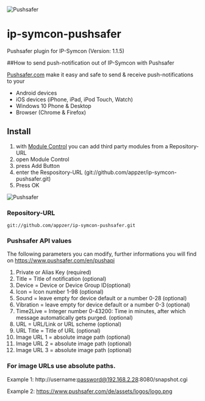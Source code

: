 ![Pushsafer](https://www.pushsafer.com/de/assets/logos/logo.png)
# ip-symcon-pushsafer
Pushsafer plugin for IP-Symcon (Version: 1.1.5)

##How to send push-notification out of IP-Symcon with Pushsafer

[Pushsafer.com](https://www.pushsafer.com) make it easy and safe to send &amp; receive push-notifications to your
- Android devices
- iOS devices (iPhone, iPad, iPod Touch, Watch)
- Windows 10 Phone & Desktop
- Browser (Chrome & Firefox)

## Install
1. with [Module Control](https://www.symcon.de/service/dokumentation/modulreferenz/module-control/) you can add third party modules from a Repository-URL
2. open Module Control
3. press Add Button
4. enter the Respository-URL (git://github.com/appzer/ip-symcon-pushsafer.git)
5. Press OK

![Pushsafer](https://www.pushsafer.com/de/assets/examples/ip-symcon-01.jpg)

### Repository-URL

	git://github.com/appzer/ip-symcon-pushsafer.git

### Pushsafer API values

The following parameters you can modify, further informations you will find on https://www.pushsafer.com/en/pushapi

1. Private or Alias Key (required)
2. Title = Title of notification (optional)
3. Device = Device or Device Group ID(optional)
4. Icon = Icon number 1-98 (optional)
5. Sound = leave empty for device default or a number 0-28 (optional)
6. Vibration = leave empty for device default or a number 0-3 (optional)
7. Time2Live = Integer number 0-43200: Time in minutes, after which message automatically gets purged. (optional)
8. URL = URL/Link or URL scheme (optional)
9. URL Title = Title of URL (optional)
10. Image URL 1 = absolute image path (optional)
11. Image URL 2 = absolute image path (optional)
12. Image URL 3 = absolute image path (optional)

### For image URLs use absolute paths.
Example 1: http://username:password@192.168.2.28:8080/snapshot.cgi

Example 2: https://www.pushsafer.com/de/assets/logos/logo.png
